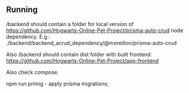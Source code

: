 ## Running
/backend should contain a folder for local version of https://github.com/Hogwarts-Online-Pet-Project/prisma-auto-crud node dependency.
E.g.: ./backend/backend_acrud_dependency/@moreillon/prisma-auto-crud

Also /backend should contain dist folder with built frontend: https://github.com/Hogwarts-Online-Pet-Project/app-frontend

Also check compose.

npm run primig - apply prisma migrations;
